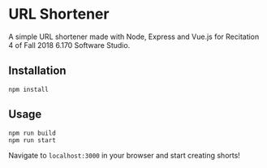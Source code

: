 # URL Shortener
A simple URL shortener made with Node, Express and Vue.js for Recitation 4 of Fall 2018 6.170 Software Studio.

## Installation
```
npm install
```

## Usage
```
npm run build
npm run start
```
Navigate to `localhost:3000` in your browser and start creating shorts!